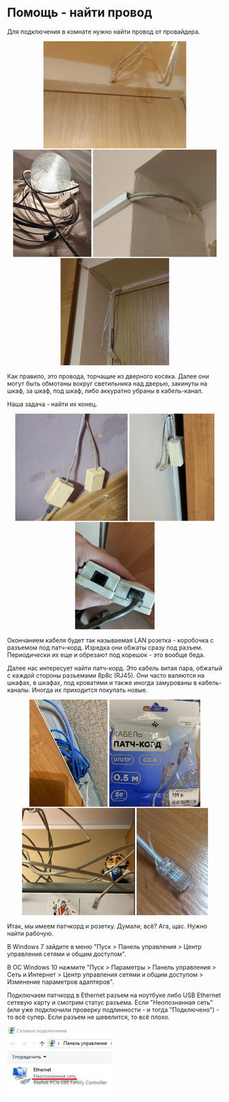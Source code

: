 # Помощь - найти провод

Для подключения в комнате нужно найти провод от провайдера.
<p align="middle">
<img src="./img/6-wire/1.png" height="250px">
<img src="./img/6-wire/5.png" height="250px">
<img src="./img/6-wire/3.png" height="250px">
<img src="./img/6-wire/7.png" height="250px">
</p>
Как правило, это провода, торчащие из дверного косяка. Далее они могут быть обмотаны вокруг светильника над дверью, закинуты на шкаф, за шкаф, под шкаф, либо аккуратно убраны в кабель-канал.

Наша задача - найти их конец.
<p align="middle">
<img src="./img/6-wire/2.png" height="250px">
<img src="./img/6-wire/4.png" height="250px">
<img src="./img/6-wire/8.png?" height="250px">
</p>
Окончанием кабеля будет так называемая LAN розетка - коробочка с разъемом под патч-корд. Изредка они обжаты сразу под разъем. Периодически их еще и обрезают под корешок - это вообще беда.

Далее нас интересует найти патч-корд. Это кабель витая пара, обжатый с каждой стороны разъемами 8p8c (RJ45). Они часто валяются на шкафах, в шкафах, под кроватями и также иногда замурованы в кабель-каналы. Иногда их приходится покупать новые.
<p align="middle">
<img src="./img/6-wire/6.png" height="250px">
<img src="./img/6-wire/9.png" height="250px">
<img src="./img/6-wire/10.png" height="250px">
<img src="./img/6-wire/11.png" height="250px">
</p>
Итак, мы имеем патчкорд и розетку. Думали, всё? Ага, щас. Нужно найти рабочую.

В Windows 7 зайдите в меню "Пуск > Панель управления > Центр управления сетями и общим доступом".

В ОС Windows 10 нажмите "Пуск > Параметры > Панель управления > Сеть и Интернет > Центр управления сетями и общим доступом > Изменение параметров адаптеров".

Подключаем патчкорд в Ethernet разъем на ноутбуке либо USB Ethernet сетевую карту и смотрим статус разъема. Если "Неопознанная сеть" (или уже подключили проверку подлинности - и тогда  "Подключено") - то всё супер. Если разъем не шевелится, то всё плохо.

<img src="./img/6-wire/12.png">